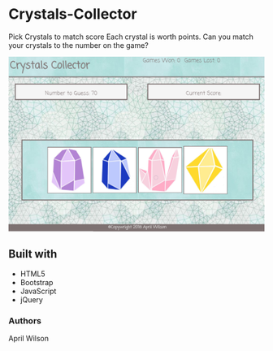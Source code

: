 # Crystals-Collector
Pick Crystals to match score
Each crystal is worth points. Can you match your crystals to the number on the game? 

![alt text](https://github.com/aprilmariewilson/Crystals-Collector/blob/master/Assets/images/game-screenshot.png)


##  Built with
- HTML5
- Bootstrap
- JavaScript
- jQuery

### Authors
April Wilson
